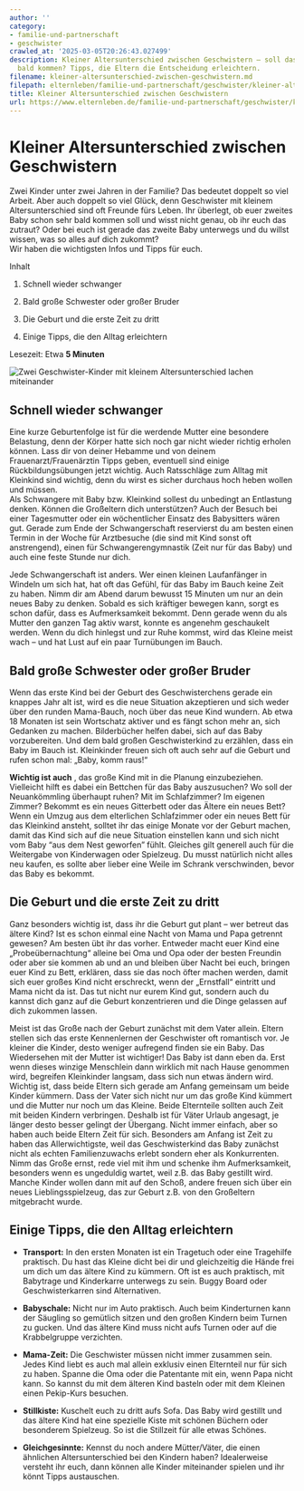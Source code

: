 ```yaml
---
author: ''
category:
- familie-und-partnerschaft
- geschwister
crawled_at: '2025-03-05T20:26:43.027499'
description: Kleiner Altersunterschied zwischen Geschwistern – soll das zweite Baby
  bald kommen? Tipps, die Eltern die Entscheidung erleichtern.
filename: kleiner-altersunterschied-zwischen-geschwistern.md
filepath: elternleben/familie-und-partnerschaft/geschwister/kleiner-altersunterschied-zwischen-geschwistern.md
title: Kleiner Altersunterschied zwischen Geschwistern
url: https://www.elternleben.de/familie-und-partnerschaft/geschwister/kleiner-altersunterschied-zwischen-geschwistern/
---
```


#  Kleiner Altersunterschied zwischen Geschwistern

Zwei Kinder unter zwei Jahren in der Familie? Das bedeutet doppelt so viel
Arbeit. Aber auch doppelt so viel Glück, denn Geschwister mit kleinem
Altersunterschied sind oft Freunde fürs Leben. Ihr überlegt, ob euer zweites
Baby schon sehr bald kommen soll und wisst nicht genau, ob ihr euch das
zutraut? Oder bei euch ist gerade das zweite Baby unterwegs und du willst
wissen, was so alles auf dich zukommt?  
Wir haben die wichtigsten Infos und Tipps für euch.

Inhalt

1. Schnell wieder schwanger

2. Bald große Schwester oder großer Bruder

3. Die Geburt und die erste Zeit zu dritt

4. Einige Tipps, die den Alltag erleichtern

Lesezeit: Etwa **5 Minuten**

![Zwei Geschwister-Kinder mit kleinem Altersunterschied lachen
miteinander](/fileadmin/_processed_/4/7/csm_Zwei_Kinder_unter_Zwei_Geschwister_m_kl_Altersunterschied_5e8079212a.jpg)

##  Schnell wieder schwanger

Eine kurze Geburtenfolge ist für die werdende Mutter eine besondere Belastung,
denn der Körper hatte sich noch gar nicht wieder richtig erholen können. Lass
dir von deiner Hebamme und von deinem Frauenarzt/Frauenärztin Tipps geben,
eventuell sind einige Rückbildungsübungen jetzt wichtig. Auch Ratsschläge zum
Alltag mit Kleinkind sind wichtig, denn du wirst es sicher durchaus hoch heben
wollen und müssen.  
Als Schwangere mit Baby bzw. Kleinkind sollest du unbedingt an Entlastung
denken. Können die Großeltern dich unterstützen? Auch der Besuch bei einer
Tagesmutter oder ein wöchentlicher Einsatz des Babysitters wären gut. Gerade
zum Ende der Schwangerschaft reservierst du am besten einen Termin in der
Woche für Arztbesuche (die sind mit Kind sonst oft anstrengend), einen für
Schwangerengymnastik (Zeit nur für das Baby) und auch eine feste Stunde nur
dich.  
  
Jede Schwangerschaft ist anders. Wer einen kleinen Laufanfänger in Windeln um
sich hat, hat oft das Gefühl, für das Baby im Bauch keine Zeit zu haben. Nimm
dir am Abend darum bewusst 15 Minuten um nur an dein neues Baby zu denken.
Sobald es sich kräftiger bewegen kann, sorgt es schon dafür, dass es
Aufmerksamkeit bekommt. Denn gerade wenn du als Mutter den ganzen Tag aktiv
warst, konnte es angenehm geschaukelt werden. Wenn du dich hinlegst und zur
Ruhe kommst, wird das Kleine meist wach – und hat Lust auf ein paar
Turnübungen im Bauch.

##  Bald große Schwester oder großer Bruder

Wenn das erste Kind bei der Geburt des Geschwisterchens gerade ein knappes
Jahr alt ist, wird es die neue Situation akzeptieren und sich weder über den
runden Mama-Bauch, noch über das neue Kind wundern. Ab etwa 18 Monaten ist
sein Wortschatz aktiver und es fängt schon mehr an, sich Gedanken zu machen.
Bilderbücher helfen dabei, sich auf das Baby vorzubereiten. Und dem bald
großen Geschwisterkind zu erzählen, dass ein Baby im Bauch ist. Kleinkinder
freuen sich oft auch sehr auf die Geburt und rufen schon mal: „Baby, komm
raus!“  
  
**Wichtig ist auch** , das große Kind mit in die Planung einzubeziehen.
Vielleicht hilft es dabei ein Bettchen für das Baby auszusuchen? Wo soll der
Neuankömmling überhaupt ruhen? Mit im Schlafzimmer? Im eigenen Zimmer? Bekommt
es ein neues Gitterbett oder das Ältere ein neues Bett? Wenn ein Umzug aus dem
elterlichen Schlafzimmer oder ein neues Bett für das Kleinkind ansteht,
solltet ihr das einige Monate vor der Geburt machen, damit das Kind sich auf
die neue Situation einstellen kann und sich nicht vom Baby “aus dem Nest
geworfen” fühlt. Gleiches gilt generell auch für die Weitergabe von
Kinderwagen oder Spielzeug. Du musst natürlich nicht alles neu kaufen, es
sollte aber lieber eine Weile im Schrank verschwinden, bevor das Baby es
bekommt.

##  Die Geburt und die erste Zeit zu dritt

Ganz besonders wichtig ist, dass ihr die Geburt gut plant – wer betreut das
ältere Kind? Ist es schon einmal eine Nacht von Mama und Papa getrennt
gewesen? Am besten übt ihr das vorher. Entweder macht euer Kind eine
„Probeübernachtung“ alleine bei Oma und Opa oder der besten Freundin oder aber
sie kommen ab und an und bleiben über Nacht bei euch, bringen euer Kind zu
Bett, erklären, dass sie das noch öfter machen werden, damit sich euer großes
Kind nicht erschreckt, wenn der „Ernstfall“ eintritt und Mama nicht da ist.
Das tut nicht nur eurem Kind gut, sondern auch du kannst dich ganz auf die
Geburt konzentrieren und die Dinge gelassen auf dich zukommen lassen.  
  
Meist ist das Große nach der Geburt zunächst mit dem Vater allein. Eltern
stellen sich das erste Kennenlernen der Geschwister oft romantisch vor. Je
kleiner die Kinder, desto weniger aufregend finden sie ein Baby. Das
Wiedersehen mit der Mutter ist wichtiger! Das Baby ist dann eben da. Erst wenn
dieses winzige Menschlein dann wirklich mit nach Hause genommen wird,
begreifen Kleinkinder langsam, dass sich nun etwas ändern wird.  
Wichtig ist, dass beide Eltern sich gerade am Anfang gemeinsam um beide Kinder
kümmern. Dass der Vater sich nicht nur um das große Kind kümmert und die
Mutter nur noch um das Kleine. Beide Elternteile sollten auch Zeit mit beiden
Kindern verbringen. Deshalb ist für Väter Urlaub angesagt, je länger desto
besser gelingt der Übergang. Nicht immer einfach, aber so haben auch beide
Eltern Zeit für sich. Besonders am Anfang ist Zeit zu haben das
Allerwichtigste, weil das Geschwisterkind das Baby zunächst nicht als echten
Familienzuwachs erlebt sondern eher als Konkurrenten. Nimm das Große ernst,
rede viel mit ihm und schenke ihm Aufmerksamkeit, besonders wenn es ungeduldig
wartet, weil z.B. das Baby gestillt wird. Manche Kinder wollen dann mit auf
den Schoß, andere freuen sich über ein neues Lieblingsspielzeug, das zur
Geburt z.B. von den Großeltern mitgebracht wurde.

##  Einige Tipps, die den Alltag erleichtern

  * **Transport:** In den ersten Monaten ist ein Tragetuch oder eine Tragehilfe praktisch. Du hast das Kleine dicht bei dir und gleichzeitig die Hände frei um dich um das ältere Kind zu kümmern. Oft ist es auch praktisch, mit Babytrage und Kinderkarre unterwegs zu sein. Buggy Board oder Geschwisterkarren sind Alternativen.  

  * **Babyschale:** Nicht nur im Auto praktisch. Auch beim Kinderturnen kann der Säugling so gemütlich sitzen und den großen Kindern beim Turnen zu gucken. Und das ältere Kind muss nicht aufs Turnen oder auf die Krabbelgruppe verzichten.  

  * **Mama-Zeit:** Die Geschwister müssen nicht immer zusammen sein. Jedes Kind liebt es auch mal allein exklusiv einen Elternteil nur für sich zu haben. Spanne die Oma oder die Patentante mit ein, wenn Papa nicht kann. So kannst du mit dem älteren Kind basteln oder mit dem Kleinen einen Pekip-Kurs besuchen.  

  * **Stillkiste:** Kuschelt euch zu dritt aufs Sofa. Das Baby wird gestillt und das ältere Kind hat eine spezielle Kiste mit schönen Büchern oder besonderem Spielzeug. So ist die Stillzeit für alle etwas Schönes.  

  * **Gleichgesinnte:** Kennst du noch andere Mütter/Väter, die einen ähnlichen Altersunterschied bei den Kindern haben? Idealerweise versteht ihr euch, dann können alle Kinder miteinander spielen und ihr könnt Tipps austauschen.

